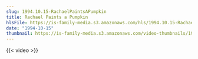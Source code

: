 ```yaml
---
slug: 1994.10.15-RachaelPaintsAPumpkin
title: Rachael Paints a Pumpkin
hlsFile: https://is-family-media.s3.amazonaws.com/hls/1994.10.15-RachaelPaintsAPumpkin/1994.10.15-RachaelPaintsAPumpkin.m3u8
date: "1994-10-15"
thumbnail: https://is-family-media.s3.amazonaws.com/video-thumbnails/1994.10.15-RachaelPaintsAPumpkin.png
---
```

{{< video >}}
